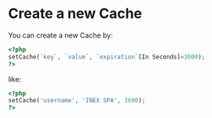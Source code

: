 # Create a new Cache

You can create a new Cache by:

```php
<?php
setCache(`key`, `value`, `expiration`[In Seconds]=3600);
?>
```

like:

```php
<?php
setCache('username', 'INEX SPA', 3600);
?>
```
